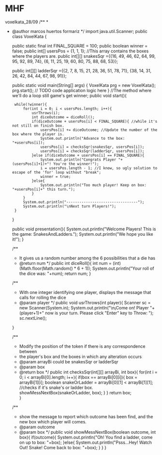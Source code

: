 # MHF
voxelkata_28/09
/**
 *
 * @author marcos huertos formariz
 */
import java.util.Scanner;
public class VoxelKata {

    public static final int FINAL_SQUARE = 100;
    public boolean winner = false;
    public int[] usersPos = {1, 1, 1}; //This array contains the boxes where the players are.
    public int[][] snakesSqr ={{16, 49, 46, 62, 64, 99, 95, 92, 89, 74},
                                  {6, 11, 25, 19, 60, 80, 75, 88, 68, 53}};
    
    public int[][] ladderSqr ={{2, 7, 8, 15, 21, 28, 36, 51, 78, 71}, 
                                  {38, 14, 31, 26, 42, 84, 44, 67, 98, 91}};

    public static void main(String[] args) {
        VoxelKata prg = new VoxelKata();
        prg.start();
        // TODO code application logic here
    }
    //The method where we'll do a loop still game's get winner;
    public void start(){
        
        while(!winner){    
            for(int i = 0; i < usersPos.length; i++){
                usrThrows(i);
                int diceOutcome = diceRoll();
                if(diceOutcome + usersPos[i] < FINAL_SQUARE){ //while it's not still on finish box.
                    usersPos[i] += diceOutcome; //Update the number of the box where the player is.
                    System.out.println("Advance to the box: "+usersPos[i]);
                    usersPos[i] = checksSqr(snakesSqr, usersPos[i]); 
                    usersPos[i] = checksSqr(ladderSqr, usersPos[i]);
                }else if(diceOutcome + usersPos[i] == FINAL_SQUARE){
                    System.out.println("Congrats Player "+(usersPos[i]+1)+"! You're the winner!");
                    i = usersPos.length - 1; //I know, so ugly solution to escape of the 'for' loop without "break";
                    winner = true;
                }else{
                    System.out.println("Too much player! Keep on box: "+usersPos[i]+" this turn.");
                }
            }
            System.out.println("---------------------------------");
            System.out.println("\nNext turn Players!");
        }
    }
    
    
    public void presentation(){
        System.out.println("Welcome Players! This is the game: SnakesAndLadders.");
        System.out.println("We hope you like it!");
    }
    
    /**
     * It gives us a random number among the 6 possibilities that a die has
     * @return num 
     */
    public int diceRoll(){
        int num = (int)(Math.floor(Math.random() * 6 + 1));
        System.out.println("Your roll of the dice was: "+num);
        return num;
    }
    
    /**
     * With one integer identifying one player, displays the message that calls for rolling the dice
     * @param player 
     */
    public void usrThrows(int player){
        Scanner sc = new Scanner(System.in);
        System.out.println("\n¡Come on! Player "+(player+1)+" now is your turn. Please click \"Enter\" key to Throw: ");
        sc.nextLine();

    }
    
    /**
     * Modify the position of the token if there is any correspondence between 
     * the player's box and the boxes in which any alteration occurs
     * @param arrayBi could be snakesSqr or ladderSqr
     * @param box
     * @return box
     */
    public int checksSqr(int[][] arrayBi, int box){
        for(int i = 0; i < arrayBi[0].length; i++){
            if(box == arrayBi[0][i]){
                box = arrayBi[1][i];
                boolean snakeOrLadder = arrayBi[0][1] < arrayBi[1][1]; //checks if it's snake's or ladder box.
                showMessNextBox(snakeOrLadder, box);
            }
        }
        return box;   
    }
    
    /**
     * show the message to report which outcome has been find, and the new box which player will comes.
     * @param outcome
     * @param box 
     */
    public void showMessNextBox(boolean outcome, int box){
        if(outcome){
            System.out.println("Oh! You find a ladder, come on up to box: "+box);
        }else{
            System.out.println("Psss...Hey! Watch Out! Snake! Come back to box: "+box);
        }
    }
}
